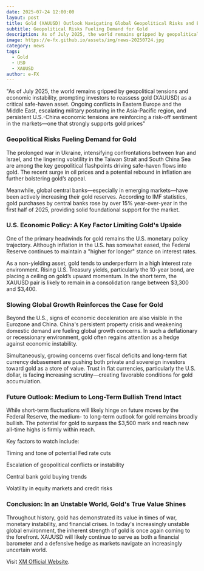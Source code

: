 ```yaml
---
date: 2025-07-24 12:00:00
layout: post
title: Gold (XAUUSD) Outlook Navigating Global Geopolitical Risks and Economic Uncertainty
subtitle: Geopolitical Risks Fueling Demand for Gold
description: As of July 2025, the world remains gripped by geopolitical tensions and economic instability, prompting investors to reassess gold (XAUUSD) as a critical safe-haven asset. 
image: https://e-fx.github.io/assets/img/news-20250724.jpg
category: news
tags:
  - Gold
  - USD
  - XAUUSD
author: e-FX
---
```


"As of July 2025, the world remains gripped by geopolitical tensions and economic instability, prompting investors to reassess gold (XAUUSD) as a critical safe-haven asset. Ongoing conflicts in Eastern Europe and the Middle East, escalating military posturing in the Asia-Pacific region, and persistent U.S.-China economic tensions are reinforcing a risk-off sentiment in the markets—one that strongly supports gold prices"

### Geopolitical Risks Fueling Demand for Gold
The prolonged war in Ukraine, intensifying confrontations between Iran and Israel, and the lingering volatility in the Taiwan Strait and South China Sea are among the key geopolitical flashpoints driving safe-haven flows into gold. The recent surge in oil prices and a potential rebound in inflation are further bolstering gold’s appeal.

Meanwhile, global central banks—especially in emerging markets—have been actively increasing their gold reserves. According to IMF statistics, gold purchases by central banks rose by over 15% year-over-year in the first half of 2025, providing solid foundational support for the market.

### U.S. Economic Policy: A Key Factor Limiting Gold's Upside
One of the primary headwinds for gold remains the U.S. monetary policy trajectory. Although inflation in the U.S. has somewhat eased, the Federal Reserve continues to maintain a "higher for longer" stance on interest rates.

As a non-yielding asset, gold tends to underperform in a high interest rate environment. Rising U.S. Treasury yields, particularly the 10-year bond, are placing a ceiling on gold’s upward momentum. In the short term, the XAUUSD pair is likely to remain in a consolidation range between $3,300 and $3,400.

### Slowing Global Growth Reinforces the Case for Gold
Beyond the U.S., signs of economic deceleration are also visible in the Eurozone and China. China's persistent property crisis and weakening domestic demand are fueling global growth concerns. In such a deflationary or recessionary environment, gold often regains attention as a hedge against economic instability.

Simultaneously, growing concerns over fiscal deficits and long-term fiat currency debasement are pushing both private and sovereign investors toward gold as a store of value. Trust in fiat currencies, particularly the U.S. dollar, is facing increasing scrutiny—creating favorable conditions for gold accumulation.

### Future Outlook: Medium to Long-Term Bullish Trend Intact
While short-term fluctuations will likely hinge on future moves by the Federal Reserve, the medium- to long-term outlook for gold remains broadly bullish. The potential for gold to surpass the $3,500 mark and reach new all-time highs is firmly within reach.

Key factors to watch include:

Timing and tone of potential Fed rate cuts

Escalation of geopolitical conflicts or instability

Central bank gold buying trends

Volatility in equity markets and credit risks

### Conclusion: In an Unstable World, Gold's True Value Shines
Throughout history, gold has demonstrated its value in times of war, monetary instability, and financial crises. In today's increasingly unstable global environment, the inherent strength of gold is once again coming to the forefront. XAUUSD will likely continue to serve as both a financial barometer and a defensive hedge as markets navigate an increasingly uncertain world.

Visit [XM Official Website](https://clicks.pipaffiliates.com/c?c=550036&l=en&p=0).
